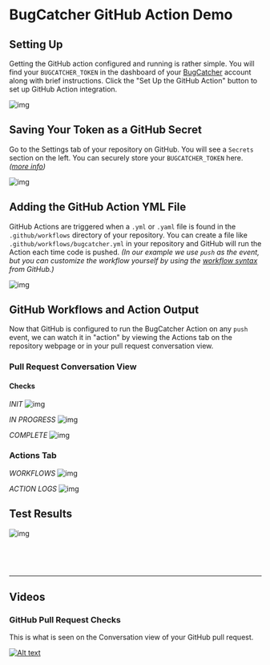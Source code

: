 # BugCatcher GitHub Action Demo


## Setting Up

Getting the GitHub action configured and running is rather simple. You will find your <code>BUGCATCHER_TOKEN</code> in the dashboard of your [BugCatcher](https://bugcatcher.fasterthanlight.dev) account along with brief instructions. Click the "Set Up the GitHub Action" button to set up GitHub Action integration.

![img](img/setup.png)


## Saving Your Token as a GitHub Secret

Go to the Settings tab of your repository on GitHub. You will see a `Secrets` section on the left. You can securely store your <code>BUGCATCHER_TOKEN</code> here. &nbsp; *([more info](https://help.github.com/en/actions/automating-your-workflow-with-github-actions/virtual-environments-for-github-hosted-runners#creating-and-using-secrets-encrypted-variables))*

![img](img/secret.png)


## Adding the GitHub Action YML File

GitHub Actions are triggered when a `.yml` or `.yaml` file is found in the `.github/workflows` directory of your repository. You can create a file like `.github/workflows/bugcatcher.yml` in your repository and GitHub will run the Action each time code is pushed. *(In our example we use `push` as the event, but you can customize the workflow yourself by using the [workflow syntax](https://help.github.com/en/actions/automating-your-workflow-with-github-actions/workflow-syntax-for-github-actions) from GitHub.)*

![img](img/yaml.png)


## GitHub Workflows and Action Output

Now that GitHub is configured to run the BugCatcher Action on any `push` event, we can watch it in "action" by viewing the Actions tab on the repository webpage or in your pull request conversation view. 

### Pull Request Conversation View

#### Checks

*INIT*
![img](img/init.png)

*IN PROGRESS*
![img](img/in_progress.png)

*COMPLETE*
![img](img/complete.png)

### Actions Tab

*WORKFLOWS*
![img](img/actions.png)

*ACTION LOGS*
![img](img/github_check.png)

## Test Results
![img](img/bc_results.png)

&nbsp;

&nbsp;

<hr />

## Videos

### GitHub Pull Request Checks

This is what is seen on the Conversation view of your GitHub pull request.

[![Alt text](https://img.youtube.com/vi/Kan5Yoj37jY/0.jpg)](https://www.youtube.com/watch?v=Kan5Yoj37jY)
